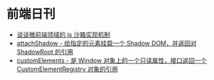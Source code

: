 # 前端日刊

* [谈谈微前端领域的 js 沙箱实现机制](https://cloud.tencent.com/developer/article/1748172)
* [attachShadow - 给指定的元素挂载一个 Shadow DOM，并返回对 ShadowRoot 的引用](https://developer.mozilla.org/zh-CN/docs/Web/API/Element/attachShadow)
* [customElements - 是 Window 对象上的一个只读属性，接口返回一个 CustomElementRegistry 对象的引用](https://developer.mozilla.org/zh-CN/docs/Web/API/Window/customElements)
